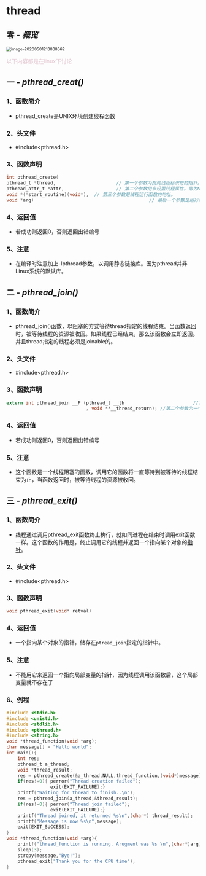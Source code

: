 # thread



## 零 - *概览*

<img src="/Users/asmqsaccount/Library/Application Support/typora-user-images/image-20200501213838562.png" alt="image-20200501213838562" style="zoom:75%;" />

<font color = #e3c6d1>以下内容都是在linux下讨论</font>

## 一 - *pthread_creat()*

### 1、函数简介

- pthread_create是UNIX环境创建线程函数

### 2、头文件

- \#include<pthread.h>

### 3、**函数声明**

```c
int pthread_create(
pthread_t *thread,    					// 第一个参数为指向线程标识符的指针。
pthread_attr_t *attr, 					// 第二个参数用来设置线程属性。常为NULL
void *(*start_routine)(void*),  // 第三个参数是线程运行函数的地址。
void *arg)											// 最后一个参数是运行函数的参数。
```

### 4、返回值

- 若成功则返回0，否则返回出错编号

### 5、注意

- 在编译时注意加上-lpthread参数，以调用静态链接库。因为pthread并非Linux系统的默认库。

## 二 - *pthread_join()*

### 1、函数简介

- pthread_join()函数，以阻塞的方式等待thread指定的线程结束。当函数返回时，被等待线程的资源被收回。如果线程已经结束，那么该函数会立即返回。并且thread指定的线程必须是joinable的。

### 2、头文件

- \#include<pthread.h>

### 3、**函数声明**

```c
extern int pthread_join __P (pthread_t __th							//第一个参数为被等待的线程标识符
                             , void **__thread_return); //第二个参数为一个用户定义的指针，它可以用来存储被等待线程的返回值。
```

### 4、返回值

- 若成功则返回0，否则返回出错编号

### 5、注意

-  这个函数是一个线程阻塞的函数，调用它的函数将一直等待到被等待的线程结束为止，当函数返回时，被等待线程的资源被收回。

## 三 - *pthread_exit()*

### 1、函数简介

- 线程通过调用pthread_exit函数终止执行，就如同进程在结束时调用exit函数一样。这个函数的作用是，终止调用它的线程并返回一个指向某个对象的[指针](https://baike.baidu.com/item/指针/2878304)。

### 2、头文件

- \#include<pthread.h>

### 3、**函数声明**

```c
void pthread_exit(void* retval)
```

### 4、返回值

- 一个指向某个对象的指针，储存在`ptread_join`指定的指针中。

### 5、注意

-  不能用它来返回一个指向局部变量的指针，因为线程调用该函数后，这个局部变量就不存在了

### 6、例程

```c
#include <stdio.h>
#include <unistd.h>
#include <stdlib.h>
#include <pthread.h>
#include <string.h>
void *thread_function(void *arg);
char message[] = "Hello world";
int main(){
    int res;
    pthread_t a_thread;
    void *thread_result;
    res = pthread_create(&a_thread,NULL,thread_function,(void*)message);
    if(res!=0){ perror("Thread creation failed");
                exit(EXIT_FAILURE);}
    printf("Waiting for thread to finish..\n");
    res = pthread_join(a_thread,&thread_result);
    if(res!=0){ perror("Thread join failed");
                exit(EXIT_FAILURE);}
    printf("Thread joined, it returned %s\n",(char*) thread_result);
    printf("Message is now %s\n",message);
    exit(EXIT_SUCCESS);
}
void *thread_function(void *arg){
    printf("thread_function is running. Arugment was %s \n",(char*)arg);
    sleep(3);
    strcpy(message,"Bye!");
    pthread_exit("Thank you for the CPU time");
}
```